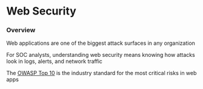 # Web Security
### Overview
Web applications are one of the biggest attack surfaces in any organization

For SOC analysts, understanding web security means knowing how attacks look in logs, alerts, and network traffic

The [OWASP Top 10](https://owasp.org/Top10/) is the industry standard for the most critical risks in web apps

